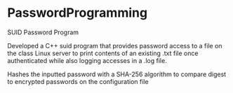 # PasswordProgramming
SUID Password Program


Developed a C++ suid program that provides password access to a file on the class Linux server to print contents of an
existing .txt file once authenticated while also logging accesses in a .log file.

Hashes the inputted password with a SHA-256 algorithm to compare digest to encrypted passwords on the configuration file
